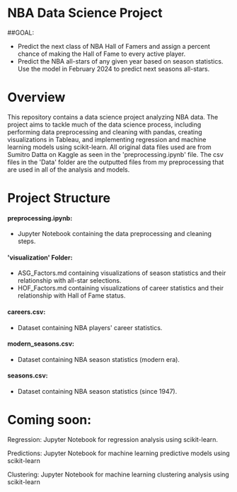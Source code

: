 # NBA Data Science Project
##GOAL:
- Predict the next class of NBA Hall of Famers and assign a percent chance of making the Hall of Fame to every active player.
- Predict the NBA all-stars of any given year based on season statistics. Use the model in February 2024 to predict next seasons all-stars.
# Overview
This repository contains a data science project analyzing NBA data. The project aims to tackle much of the data science process, including performing data preprocessing and cleaning with pandas, creating visualizations in Tableau, and implementing regression and machine learning models using scikit-learn.
All original data files used are from Sumitro Datta on Kaggle as seen in the 'preprocessing.ipynb' file. The csv files in the 'Data' folder are the outputted files from my preprocessing that are used in all of the analysis and models. 

# Project Structure
#### preprocessing.ipynb: 
- Jupyter Notebook containing the data preprocessing and cleaning steps.

#### 'visualization' Folder:
- ASG_Factors.md containing visualizations of season statistics and their relationship with all-star selections.
- HOF_Factors.md containing visualizations of career statistics and their relationship with Hall of Fame status.

#### careers.csv:
- Dataset containing NBA players' career statistics.

#### modern_seasons.csv: 
- Dataset containing NBA season statistics (modern era).

#### seasons.csv: 
- Dataset containing NBA season statistics (since 1947).

# Coming soon:

Regression: Jupyter Notebook for regression analysis using scikit-learn.

Predictions: Jupyter Notebook for machine learning predictive models using scikit-learn

Clustering: Jupyter Notebook for machine learning clustering analysis using scikit-learn
